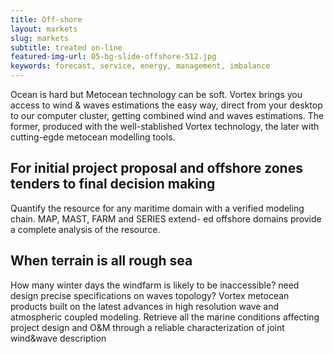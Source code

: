 ```yaml
---
title: Off-shore
layout: markets
slug: markets
subtitle: treated on-line
featured-img-url: 05-bg-slide-offshore-512.jpg
keywords: forecast, service, energy, management, imbalance
---
```


<p class="lead">Ocean is hard but Metocean technology can be soft. Vortex brings you access to wind & waves estimations the easy way, direct from your desktop to our computer cluster, getting combined wind and waves estimations. The former, produced with the well-stablished Vortex technology, the later with cutting-egde metocean modelling tools.</p>

## For initial project proposal and offshore zones tenders to final decision making

Quantify the resource for any maritime domain with a verified modeling chain. MAP, MAST, FARM and SERIES extend- ed offshore domains provide a complete analysis of the resource. 

## When terrain is all rough sea

How many winter days the windfarm is likely to be inaccessible? need design precise specifications on waves topology? Vortex metocean products built on the latest advances in high resolution wave and atmospheric coupled modeling. Retrieve all the marine conditions affecting project design and O&M through a reliable characterization of joint wind&wave description